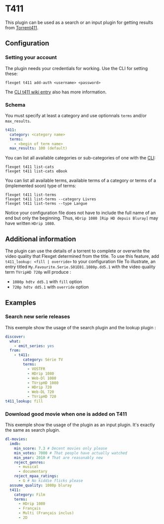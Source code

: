 # T411
This plugin can be used as a search or an input plugin for getting results from [Torrent411](https://www.t411.in/).

## Configuration
### Setting your account
The plugin needs your credentials for working. Use the CLI for setting these:
```
flexget t411 add-auth <username> <password>
```
The [CLI t411 wiki entry](/CLI/t411) also has more information.

### Schema
You must specify at least a category and use optionnals `terms` and/or `max_results`.
```yml
t411:
  category: <category name>
  terms:
    - <begin of term name>
  max_results: 100 (default)
```

You can list all available categories or sub-categories of one with the [CLI](/CLI/t411):
```
flexget t411 list-cats
flexget t411 list-cats eBook
```

You can list all available terms, available terms of a category or terms of a (implemented soon) type of terms:
```
flexget t411 list-terms
flexget t411 list-terms --category Livres
flexget t411 list-terms --type Langue
```

Notice your configuration file does not have to include the full name of an end but only the beginning. Thus, `HDrip 1080 [Rip HD depuis Bluray]` may have written `HDrip 1080`.

## Additional information
The plugin can use the details of a torrent to complete or overwrite the video quality that Flexget determined from the title.
To use this feature, add `t411_lookup: <fill | override>` to your configuration file
To illustrate, an entry titled `My.Favourite.Serie.S01E01.1080p.dd5.1` with the video quality term `TVripHD 720p` will produce :
* `1080p hdtv dd5.1` with `fill` option
* `720p hdtv dd5.1` with `override` option

## Examples
### Search new serie releases
This exemple show the usage of the search plugin and the lookup plugin :
```yml
discover:
  what:
    - emit_series: yes
  from:
    - t411:
        category: Série TV
        terms:
          - VOSTFR
          - HDrip 1080
          - Web-Dl 1080
          - TVripHD 1080
          - HDrip 720
          - Web-DL 720
          - TVripHD 720
t411_lookup: fill
```

### Download good movie when one is added on T411
This exemple show the usage of the plugin as an input plugin. It's exactly the same as search plugin.
```yml
dl-movies:
  imdb:
    min_score: 7.3 # Decent movies only please
    min_votes: 7000 # That people have actually watched
    min_year: 2010 # That are reasonably new
    reject_genres:
      - musical
      - documentary
    reject_mpaa_ratings:
      - G # No kiddie flicks please
  assume_quality: 1080p bluray
  t411:
    category: Film
    terms:
      - HDrip 1080
      - Français
      - Multi (Français inclus)
      - 2D
```